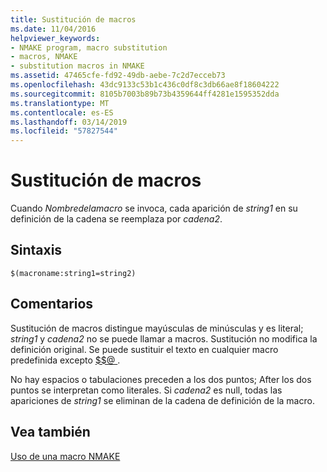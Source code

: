 ```yaml
---
title: Sustitución de macros
ms.date: 11/04/2016
helpviewer_keywords:
- NMAKE program, macro substitution
- macros, NMAKE
- substitution macros in NMAKE
ms.assetid: 47465cfe-fd92-49db-aebe-7c2d7ecceb73
ms.openlocfilehash: 43dc9133c53b1c436c0df8c3db66ae8f18604222
ms.sourcegitcommit: 8105b7003b89b73b4359644ff4281e1595352dda
ms.translationtype: MT
ms.contentlocale: es-ES
ms.lasthandoff: 03/14/2019
ms.locfileid: "57827544"
---
```

# <a name="macro-substitution"></a>Sustitución de macros

Cuando *Nombredelamacro* se invoca, cada aparición de *string1* en su definición de la cadena se reemplaza por *cadena2*.

## <a name="syntax"></a>Sintaxis

```
$(macroname:string1=string2)
```

## <a name="remarks"></a>Comentarios

Sustitución de macros distingue mayúsculas de minúsculas y es literal; *string1* y *cadena2* no se puede llamar a macros. Sustitución no modifica la definición original. Se puede sustituir el texto en cualquier macro predefinida excepto [ $$@ ](filename-macros.md).

No hay espacios o tabulaciones preceden a los dos puntos; After los dos puntos se interpretan como literales. Si *cadena2* es null, todas las apariciones de *string1* se eliminan de la cadena de definición de la macro.

## <a name="see-also"></a>Vea también

[Uso de una macro NMAKE](using-an-nmake-macro.md)
